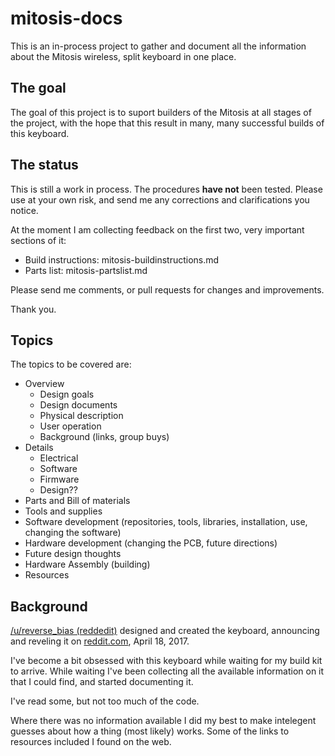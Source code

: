 # mitosis-docs

This is an in-process project to gather and document all the information about
the Mitosis wireless, split keyboard in one place.

## The goal
The goal of this project is to suport builders of the Mitosis at all stages of
the project, with the hope that this result in many, many successful builds of
this keyboard.

## The status
This is still a work in process. The procedures **have not** been tested. 
Please use at your own risk, and send me any corrections and clarifications you notice.

At the moment I am collecting feedback on the first two, very important sections
of it:
 * Build instructions: mitosis-buildinstructions.md
 * Parts list: mitosis-partslist.md
 
Please send me comments, or pull requests for changes and improvements.
 
Thank you.

## Topics
The topics to be covered are:
* Overview
	* Design goals
	* Design documents
	* Physical description
	* User operation
	* Background (links, group buys)
* Details
	* Electrical
	* Software
	* Firmware
	* Design??
* Parts and Bill of materials
* Tools and supplies
* Software development (repositories, tools, libraries, installation, use, changing the software)
* Hardware development (changing the PCB, future directions)
* Future design thoughts
* Hardware Assembly (building)
* Resources

## Background
[/u/reverse_bias (reddedit)](https://www.reddit.com/user/reverse_bias) designed and created the 
keyboard, announcing and reveling 
it on [reddit.com](https://www.reddit.com/r/MechanicalKeyboards/comments/66588f/wireless_split_qmk_mitosis/), April 18, 2017.

I've become a bit obsessed with this keyboard while waiting for my build 
kit to arrive. While waiting I've been collecting all the available information 
on it that I could find, and started documenting it.

I've read some, but not too much of the code.

Where there was no information available I did my best to make intelegent
guesses about how a thing (most likely) works. Some of the links to resources
included I found on the web.

